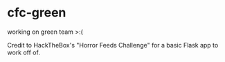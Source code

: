 # cfc-green
working on green team >:(

Credit to HackTheBox's "Horror Feeds Challenge" for a basic Flask app to work off of.